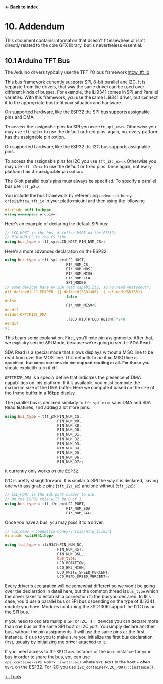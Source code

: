 #### [← Back to index](index.md)

<a name="10"></a>

# 10. Addendum

This document contains information that doesn't fit elsewhere or isn't directly related to the core GFX library, but is nevertheless essential.

<a name="10.1"></a>

## 10.1 Arduino TFT Bus

The Arduino drivers typically use the TFT I/O bus framework [htcw_tft_io](https://github.com/codewitch-honey-crisis/htcw_tft_io)

This bus framework currently supports SPI, 8-bit parallel and I2C. It is separate from the drivers, that way the same driver can be used over different kinds of busses. For example, the ILI9341 comes in SPI and Parallel varieties. With this framework, you use the same ILI9341 driver, but connect it to the appropriate bus to fit your situation and hardware.

On supported hardware, like the ESP32 the SPI bus supports assignable pins and DMA.

To access the assignable pins for SPI you use `tft_spi_ex<>`. Otherwise you may use `tft_spi<>` to use the default or fixed pins. Again, not every platform has the assignable pin option.

On supported hardware, like the ESP32 the I2C bus supports assignable pins.

To access the assignable pins for I2C you use `tft_i2c_ex<>`. Otherwise you may use `tft_i2c<>` to use the default or fixed pins. Once again, not every platform has the assignable pin option.

The 8-bit parallel bus's pins must always be specified. To specify a parallel bus use `tft_p8<>`.

You include the bus framework by referencing `codewitch-honey-crisis/htcw_tft_io` in your platformio.ini and then using the following:

```cpp
#include <tft_io.hpp>
using namespace arduino;
```

Here's an example of declaring the default SPI bus:

```cpp
// LCD_HOST is the host # (often VSPI on the ESP32)
// PIN_NUM_CS is the CS line
using bus_type = tft_spi<LCD_HOST,PIN_NUM_CS>;
```

Here's a more advanced declaration on the ESP32:

```cpp
using bus_type = tft_spi_ex<LCD_HOST,
                            PIN_NUM_CS,
                            PIN_NUM_MOSI,
                            PIN_NUM_MISO,
                            PIN_NUM_CLK,
                            SPI_MODE0,
// some devices have no SDA read capability, so no read whatsoever.
#if defined(LCD_EPAPER) || defined(SSD1306) || defined(SSD1351) 
                            false
#else
                            PIN_NUM_MISO<0
#endif
#ifdef OPTIMIZE_DMA
                            ,(LCD_WIDTH*LCD_HEIGHT)*2+8
#endif
>;
```
This bears some explanation. First, you'll note pin assignments. After that, we explicity set the SPI Mode, because we're going to set the SDA Read.

SDA Read is a special mode that allows displays without a MISO line to be read from over the MOSI line. This defaults to *on* if no MISO line is specified, but some screens do not support reading at all. For those you should explicitly turn it off.

`OPTIMIZE_DMA` is a special define that indicates the presence of DMA capabilities on this platform. If it is available, you must compute the maximum size of the DMA buffer. Here we compute it based on the size of the frame buffer in a 16bpp display.

The parallel bus is declared similarly to `tft_spi_ex<>` sans DMA and SDA Read features, and adding a lot more pins:

```cpp
using bus_type = tft_p8<PIN_NUM_CS,
                        PIN_NUM_WR,
                        PIN_NUM_RD,
                        PIN_NUM_D0,
                        PIN_NUM_D1,
                        PIN_NUM_D2,
                        PIN_NUM_D3,
                        PIN_NUM_D4,
                        PIN_NUM_D5,
                        PIN_NUM_D6,
                        PIN_NUM_D7>;
```
It currently only works on the ESP32.

I2C is pretty straightforward. It is similar to SPI the way it is declared, having one with assignable pins (`tft_i2c_ex`) and one without (`tft_i2c`):

```cpp
// LCD_PORT is the I2C port number to use.
// On the ESP32 this will be 0 or 1.
using bus_type = tft_i2c_ex<LCD_PORT,
                            PIN_NUM_SDA,
                            PIN_NUM_SCL>;
```
Once you have a bus, you may pass it to a driver.

```cpp
// lib_deps = codewitch-honey-crisis/htcw_ili9341
#include <ili9341.hpp>
...
using lcd_type = ili9341<PIN_NUM_DC,
                        PIN_NUM_RST,
                        PIN_NUM_BKL,
                        bus_type,
                        LCD_ROTATION,
                        LCD_BKL_HIGH,
                        LCD_WRITE_SPEED_PERCENT,
                        LCD_READ_SPEED_PERCENT>;
```

Every driver's declaration will be somewhat different so we won't be going over the declaration in detail here, but the common thread is `bus_type` which the driver takes to establish a connection to the bus you declared. In this case, you'd use a parallel bus or SPI bus depending on the type of ILI9341 module you have. Modules containing the SSD1306 support the I2C bus or the SPI bus.

If you need to declare multiple SPI or I2C TFT devices you can declare more than one bus on the same SPI host or I2C port. You simply declare another bus, without the pin assignments. It will use the same pins as the first instance. It's up to you to make sure you initialize the first bus declaration first, usually by initializing the driver attached to it.

If you need access to the `SPIClass` instance or the `Wire` instance for your bus in order to share the bus, you can use `spi_container<SPI_HOST>::instance()` where `SPI_HOST` is the host - often `VSPI` on the ESP32. For I2C you use `i2c_container<I2C_PORT>::instance()`.


[← Tools](tools.md)

